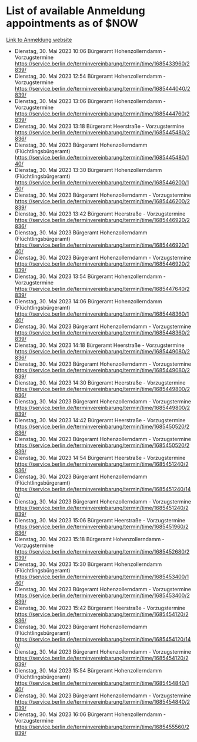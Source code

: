 # List of available Anmeldung appointments as of $NOW
[Link to Anmeldung website](https://service.berlin.de/terminvereinbarung/termin/tag.php?termin=1&anliegen[]=120686&dienstleisterlist=122210,122217,327316,122219,327312,122227,327314,122231,327346,122243,327348,122254,122252,329742,122260,329745,122262,329748,122271,327278,122273,327274,122277,327276,330436,122280,327294,122282,327290,122284,327292,122291,327270,122285,327266,122286,327264,122296,327268,150230,329760,122297,327286,122294,327284,122312,329763,122314,329775,122304,327330,122311,327334,122309,327332,317869,122281,327352,122279,329772,122283,122276,327324,122274,327326,122267,329766,122246,327318,122251,327320,122257,327322,122208,327298,122226,327300&herkunft=http%3A%2F%2Fservice.berlin.de%2Fdienstleistung%2F120686%2F)
- Dienstag, 30. Mai 2023 10:06 Bürgeramt Hohenzollerndamm - Vorzugstermine https://service.berlin.de/terminvereinbarung/termin/time/1685433960/2839/
- Dienstag, 30. Mai 2023 12:54 Bürgeramt Hohenzollerndamm - Vorzugstermine https://service.berlin.de/terminvereinbarung/termin/time/1685444040/2839/
- Dienstag, 30. Mai 2023 13:06 Bürgeramt Hohenzollerndamm - Vorzugstermine https://service.berlin.de/terminvereinbarung/termin/time/1685444760/2839/
- Dienstag, 30. Mai 2023 13:18 Bürgeramt Heerstraße - Vorzugstermine https://service.berlin.de/terminvereinbarung/termin/time/1685445480/2836/
- Dienstag, 30. Mai 2023  Bürgeramt Hohenzollerndamm (Flüchtlingsbürgeramt) https://service.berlin.de/terminvereinbarung/termin/time/1685445480/140/
- Dienstag, 30. Mai 2023 13:30 Bürgeramt Hohenzollerndamm (Flüchtlingsbürgeramt) https://service.berlin.de/terminvereinbarung/termin/time/1685446200/140/
- Dienstag, 30. Mai 2023  Bürgeramt Hohenzollerndamm - Vorzugstermine https://service.berlin.de/terminvereinbarung/termin/time/1685446200/2839/
- Dienstag, 30. Mai 2023 13:42 Bürgeramt Heerstraße - Vorzugstermine https://service.berlin.de/terminvereinbarung/termin/time/1685446920/2836/
- Dienstag, 30. Mai 2023  Bürgeramt Hohenzollerndamm (Flüchtlingsbürgeramt) https://service.berlin.de/terminvereinbarung/termin/time/1685446920/140/
- Dienstag, 30. Mai 2023  Bürgeramt Hohenzollerndamm - Vorzugstermine https://service.berlin.de/terminvereinbarung/termin/time/1685446920/2839/
- Dienstag, 30. Mai 2023 13:54 Bürgeramt Hohenzollerndamm - Vorzugstermine https://service.berlin.de/terminvereinbarung/termin/time/1685447640/2839/
- Dienstag, 30. Mai 2023 14:06 Bürgeramt Hohenzollerndamm (Flüchtlingsbürgeramt) https://service.berlin.de/terminvereinbarung/termin/time/1685448360/140/
- Dienstag, 30. Mai 2023  Bürgeramt Hohenzollerndamm - Vorzugstermine https://service.berlin.de/terminvereinbarung/termin/time/1685448360/2839/
- Dienstag, 30. Mai 2023 14:18 Bürgeramt Heerstraße - Vorzugstermine https://service.berlin.de/terminvereinbarung/termin/time/1685449080/2836/
- Dienstag, 30. Mai 2023  Bürgeramt Hohenzollerndamm - Vorzugstermine https://service.berlin.de/terminvereinbarung/termin/time/1685449080/2839/
- Dienstag, 30. Mai 2023 14:30 Bürgeramt Heerstraße - Vorzugstermine https://service.berlin.de/terminvereinbarung/termin/time/1685449800/2836/
- Dienstag, 30. Mai 2023  Bürgeramt Hohenzollerndamm - Vorzugstermine https://service.berlin.de/terminvereinbarung/termin/time/1685449800/2839/
- Dienstag, 30. Mai 2023 14:42 Bürgeramt Heerstraße - Vorzugstermine https://service.berlin.de/terminvereinbarung/termin/time/1685450520/2836/
- Dienstag, 30. Mai 2023  Bürgeramt Hohenzollerndamm - Vorzugstermine https://service.berlin.de/terminvereinbarung/termin/time/1685450520/2839/
- Dienstag, 30. Mai 2023 14:54 Bürgeramt Heerstraße - Vorzugstermine https://service.berlin.de/terminvereinbarung/termin/time/1685451240/2836/
- Dienstag, 30. Mai 2023  Bürgeramt Hohenzollerndamm (Flüchtlingsbürgeramt) https://service.berlin.de/terminvereinbarung/termin/time/1685451240/140/
- Dienstag, 30. Mai 2023  Bürgeramt Hohenzollerndamm - Vorzugstermine https://service.berlin.de/terminvereinbarung/termin/time/1685451240/2839/
- Dienstag, 30. Mai 2023 15:06 Bürgeramt Heerstraße - Vorzugstermine https://service.berlin.de/terminvereinbarung/termin/time/1685451960/2836/
- Dienstag, 30. Mai 2023 15:18 Bürgeramt Hohenzollerndamm - Vorzugstermine https://service.berlin.de/terminvereinbarung/termin/time/1685452680/2839/
- Dienstag, 30. Mai 2023 15:30 Bürgeramt Hohenzollerndamm (Flüchtlingsbürgeramt) https://service.berlin.de/terminvereinbarung/termin/time/1685453400/140/
- Dienstag, 30. Mai 2023  Bürgeramt Hohenzollerndamm - Vorzugstermine https://service.berlin.de/terminvereinbarung/termin/time/1685453400/2839/
- Dienstag, 30. Mai 2023 15:42 Bürgeramt Heerstraße - Vorzugstermine https://service.berlin.de/terminvereinbarung/termin/time/1685454120/2836/
- Dienstag, 30. Mai 2023  Bürgeramt Hohenzollerndamm (Flüchtlingsbürgeramt) https://service.berlin.de/terminvereinbarung/termin/time/1685454120/140/
- Dienstag, 30. Mai 2023  Bürgeramt Hohenzollerndamm - Vorzugstermine https://service.berlin.de/terminvereinbarung/termin/time/1685454120/2839/
- Dienstag, 30. Mai 2023 15:54 Bürgeramt Hohenzollerndamm (Flüchtlingsbürgeramt) https://service.berlin.de/terminvereinbarung/termin/time/1685454840/140/
- Dienstag, 30. Mai 2023  Bürgeramt Hohenzollerndamm - Vorzugstermine https://service.berlin.de/terminvereinbarung/termin/time/1685454840/2839/
- Dienstag, 30. Mai 2023 16:06 Bürgeramt Hohenzollerndamm - Vorzugstermine https://service.berlin.de/terminvereinbarung/termin/time/1685455560/2839/
